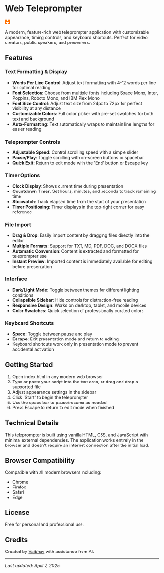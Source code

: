 # Web Teleprompter

![Teleprompter Logo](assets/logo_16.png)

A modern, feature-rich web teleprompter application with customizable appearance, timing controls, and keyboard shortcuts. Perfect for video creators, public speakers, and presenters.

## Features

### Text Formatting & Display
- **Words Per Line Control**: Adjust text formatting with 4-12 words per line for optimal reading
- **Font Selection**: Choose from multiple fonts including Space Mono, Inter, Poppins, Roboto Mono, and IBM Plex Mono
- **Font Size Control**: Adjust text size from 24px to 72px for perfect visibility at any distance
- **Customizable Colors**: Full color picker with pre-set swatches for both text and background
- **Auto-Formatting**: Text automatically wraps to maintain line lengths for easier reading

### Teleprompter Controls
- **Adjustable Speed**: Control scrolling speed with a simple slider
- **Pause/Play**: Toggle scrolling with on-screen buttons or spacebar
- **Quick Exit**: Return to edit mode with the 'End' button or Escape key

### Timer Options
- **Clock Display**: Shows current time during presentation
- **Countdown Timer**: Set hours, minutes, and seconds to track remaining time
- **Stopwatch**: Track elapsed time from the start of your presentation
- **Timer Positioning**: Timer displays in the top-right corner for easy reference

### File Import
- **Drag & Drop**: Easily import content by dragging files directly into the editor
- **Multiple Formats**: Support for TXT, MD, PDF, DOC, and DOCX files
- **Automatic Conversion**: Content is extracted and formatted for teleprompter use
- **Instant Preview**: Imported content is immediately available for editing before presentation

### Interface
- **Dark/Light Mode**: Toggle between themes for different lighting conditions
- **Collapsible Sidebar**: Hide controls for distraction-free reading
- **Responsive Design**: Works on desktop, tablet, and mobile devices
- **Color Swatches**: Quick selection of professionally curated colors

### Keyboard Shortcuts
- **Space**: Toggle between pause and play
- **Escape**: Exit presentation mode and return to editing
- Keyboard shortcuts work only in presentation mode to prevent accidental activation

## Getting Started

1. Open index.html in any modern web browser
2. Type or paste your script into the text area, or drag and drop a supported file
3. Adjust appearance settings in the sidebar
4. Click 'Start' to begin the teleprompter
5. Use the space bar to pause/resume as needed
6. Press Escape to return to edit mode when finished

## Technical Details

This teleprompter is built using vanilla HTML, CSS, and JavaScript with minimal external dependencies. The application works entirely in the browser and doesn't require an internet connection after the initial load.

## Browser Compatibility

Compatible with all modern browsers including:
- Chrome
- Firefox
- Safari
- Edge

## License

Free for personal and professional use.

## Credits

Created by [Vaibhav](https://linkedin.com/in/vaigu) with assistance from AI.

---

*Last updated: April 7, 2025*
